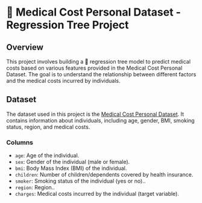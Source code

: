 # 🏥 Medical Cost Personal Dataset - Regression Tree Project

## Overview

This project involves building a 🌲 regression tree model to predict medical costs based on various features provided in the Medical Cost Personal Dataset. The goal is to understand the relationship between different factors and the medical costs incurred by individuals.

## Dataset

The dataset used in this project is the [Medical Cost Personal Dataset](https://www.kaggle.com/mirichoi0218/insurance). It contains information about individuals, including age, gender, BMI, smoking status, region, and medical costs.

### Columns

- `age`: Age of the individual.
- `sex`: Gender of the individual (male or female).
- `bmi`: Body Mass Index (BMI) of the individual.
- `children`: Number of children/dependents covered by health insurance.
- `smoker`: Smoking status of the individual (yes or no)..
- `region`: Region..
- `charges`: Medical costs incurred by the individual (target variable).

